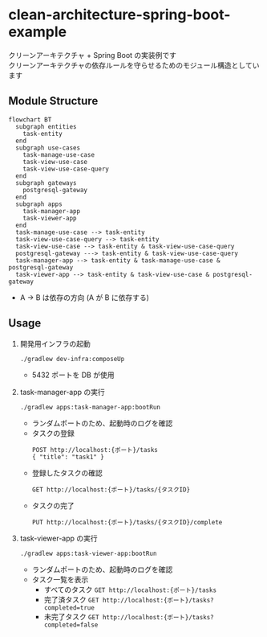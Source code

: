 # clean-architecture-spring-boot-example

クリーンアーキテクチャ + Spring Boot の実装例です  
クリーンアーキテクチャの依存ルールを守らせるためのモジュール構造としています

## Module Structure

```mermaid
flowchart BT
  subgraph entities
    task-entity
  end
  subgraph use-cases
    task-manage-use-case
    task-view-use-case
    task-view-use-case-query
  end
  subgraph gateways
    postgresql-gateway
  end
  subgraph apps
    task-manager-app
    task-viewer-app
  end
  task-manage-use-case --> task-entity
  task-view-use-case-query --> task-entity
  task-view-use-case --> task-entity & task-view-use-case-query
  postgresql-gateway ---> task-entity & task-view-use-case-query
  task-manager-app --> task-entity & task-manage-use-case & postgresql-gateway
  task-viewer-app --> task-entity & task-view-use-case & postgresql-gateway
```
- A → B は依存の方向 (A が B に依存する)

## Usage

1. 開発用インフラの起動
   ```shell
   ./gradlew dev-infra:composeUp
   ```
   - 5432 ポートを DB が使用

2. task-manager-app の実行
   ```shell
   ./gradlew apps:task-manager-app:bootRun
   ```
   - ランダムポートのため、起動時のログを確認
   - タスクの登録
     ```
     POST http://localhost:{ポート}/tasks
     { "title": "task1" }
     ```
   - 登録したタスクの確認
     ```
     GET http://localhost:{ポート}/tasks/{タスクID}
     ```
   - タスクの完了
     ```
     PUT http://localhost:{ポート}/tasks/{タスクID}/complete
     ```

3. task-viewer-app の実行
   ```shell
   ./gradlew apps:task-viewer-app:bootRun
   ```
   - ランダムポートのため、起動時のログを確認
   - タスク一覧を表示
     - すべてのタスク `GET http://localhost:{ポート}/tasks`
     - 完了済タスク `GET http://localhost:{ポート}/tasks?completed=true`
     - 未完了タスク `GET http://localhost:{ポート}/tasks?completed=false`
